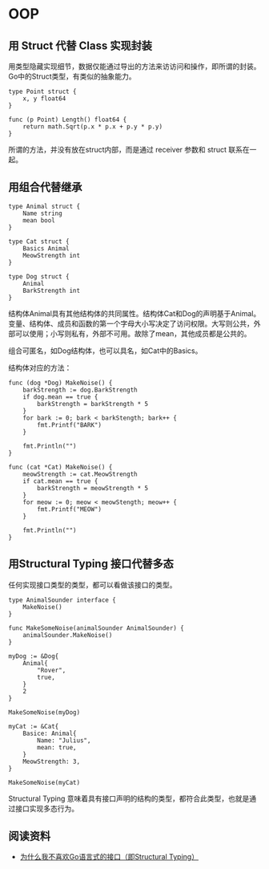 # OOP

## 用 Struct 代替 Class 实现封装

用类型隐藏实现细节，数据仅能通过导出的方法来访访问和操作，即所谓的封装。Go中的Struct类型，有类似的抽象能力。

```
type Point struct {
	x, y float64
}

func (p Point) Length() float64 {
	return math.Sqrt(p.x * p.x + p.y * p.y)
}

```

所谓的方法，并没有放在struct内部，而是通过 receiver 参数和 struct 联系在一起。

## 用组合代替继承

```
type Animal struct {
	Name string
	mean bool
}

type Cat struct {
	Basics Animal
	MeowStrength int
}

type Dog struct {
	Animal
	BarkStrength int
}

```

结构体Animal具有其他结构体的共同属性。结构体Cat和Dog的声明基于Animal。变量、结构体、成员和函数的第一个字母大小写决定了访问权限。大写则公共，外部可以使用；小写则私有，外部不可用。故除了mean，其他成员都是公共的。

组合可匿名，如Dog结构体，也可以具名，如Cat中的Basics。

结构体对应的方法：

```
func (dog *Dog) MakeNoise() {
	barkStrength := dog.BarkStrength
	if dog.mean == true {
		barkStrength = barkStrength * 5
	}
	for bark := 0; bark < barkStength; bark++ {
		fmt.Printf("BARK")
	}
	
	fmt.Println("")
}

func (cat *Cat) MakeNoise() {
	meowStrength := cat.MeowStrength
	if cat.mean == true {
		barkStrength = meowStrength * 5
	}
	for meow := 0; meow < meowStength; meow++ {
		fmt.Printf("MEOW")
	}
	
	fmt.Println("")
}

```

## 用Structural Typing 接口代替多态

任何实现接口类型的类型，都可以看做该接口的类型。

```
type AnimalSounder interface {
	MakeNoise()
}

func MakeSomeNoise(animalSounder AnimalSounder) {
	animalSounder.MakeNoise()
}

myDog := &Dog{
	Animal{
		"Rover",
		true,
	}
	2
}

MakeSomeNoise(myDog)

myCat := &Cat{
	Basice: Animal{
		Name: "Julius",
		mean: true,
	}
	MeowStrength: 3,
}

MakeSomeNoise(myCat)
```

Structural Typing 意味着具有接口声明的结构的类型，都符合此类型，也就是通过接口实现多态行为。


## 阅读资料

- [为什么我不喜欢Go语言式的接口（即Structural Typing）](http://blog.zhaojie.me/2013/04/why-i-dont-like-go-style-interface-or-structural-typing.html)


